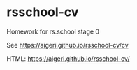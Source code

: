 # rsschool-cv
Homework for rs.school stage 0

See https://aigeri.github.io/rsschool-cv/cv

HTML:
https://aigeri.github.io/rsschool-cv/
